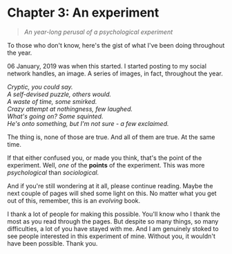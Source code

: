 # Chapter 3: An experiment

> *An year-long perusal of a psychological experiment*

To those who don't know, here's the gist of what I've been doing throughout the year.

06 January, 2019 was when this started. I started posting to my social network handles, an image. A series of images, in fact, throughout the year.

*Cryptic, you could say.  
A self-devised puzzle, others would.  
A waste of time, some smirked.  
Crazy attempt at nothingness, few laughed.  
What's going on? Some squinted.  
He's onto something, but I'm not sure - a few exclaimed.*  

The thing is, none of those are true. And all of them are true. At the same time.

If that either confused you, or made you think, that's the point of the experiment. Well, *one* of the **points** of the experiment.
This was more *psychological* than *sociological.*

And if you're still wondering at it all, please continue reading. Maybe the next couple of pages will shed some light on this. No matter what you get out of this, remember, this is an *evolving* book.

I thank a lot of people for making this possible. You'll know who I thank the most as you read through the pages. But despite so many things, so many difficulties, a lot of you have stayed with me. And I am genuinely stoked to see people interested in this experiment of mine. Without you, it wouldn't have been possible. Thank you.